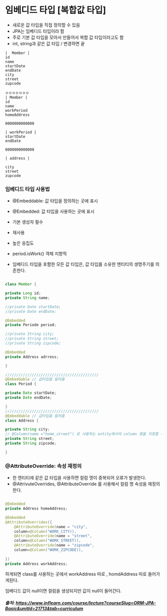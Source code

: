 # 임베디드 타입 [복합값 타입]

- 새로운 값 타입을 직접 정의할 수 있음
- JPA는 임베디드 타입이라 함
- 주로 기본 값 타입을 모아서 만들어서 복합 값 타입이라고도 함
- int, string과 같은 값 타입 / 변경하면 끝

```
|  Member |
id
name
startDate
endDate
city
street
zupcode

ㅇㅇㅇㅇㅇㅇㅇ
| Member |
id
name
workPeriod
homeAddress

0000000000000

| workPeriod |
startDate
endDate

0000000000000

| address | 

city
street
zupcode
```
### 임베디드 타입 사용법
- @Embeddable: 값 타입을 정의하는 곳에 표시
- @Embedded: 값 타입을 사용하는 곳에 표시
- 기본 생성자 필수


- 재사용
- 높은 응집도
- period.isWork() 객체 지향적 
- 임베디드 타입을 포함한 모든 값 타입은, 값 타입를 소유한 엔티티의 생명주기를 의존한다.     

```java

class Member {

private Long id;
private String name;

//private Date startDate;
//private Date endDate;

@Embedded 
private Periode period;

//private String city;
//private String street;
//private String zipcode;

@Embedded 
private Address adrress;

}

//////////////////////////////////////////
@Embeddable // 값타입을 알려줌
class Period {

private Date startDate;
private Date endDate;

}
//////////////////////////////////////////
@Embeddable // 값타입을 알려줌
class Address {

private String city;
// @Column(name ="home_street") 로 사용하는 entity에서의 column 명을 지정할 수 있다.
private String street;
private String zipcode;

}
```

### @AttributeOverride: 속성 재정의
- 한 엔티티에 같은 값 타입을 사용하면 컬럼 명이 중복되어 오류가 발생한다.
- @AttrivuteOverrides, @AttributeOverride 를 사용해서 컬럼 명 속성을 재정의한다.

```java

@Embedded
private Address homeAddress;

@Embedded
@AttributeOverrides({
    @AttributeOverride(name = "city",
    column=@Column("WORK_CITY)),
    @AttributeOverride(name = "street",
    column=@Column("WORK_STREET)),
    @AttributeOverride(name = "zipcode",
    column=@Column("WORK_ZIPCODE)),
    
})
private Address workAddress;
```

하게되면 class를 사용하는 곳에서 workAddress 따로 , homdAddress 따로 들어가게된다. 

임베디드 값이 null이면 컬럼을 생성되지만 값이 null이 들어간다.


##### 출처: https://www.inflearn.com/course/lecture?courseSlug=ORM-JPA-Basic&unitId=21713&tab=curriculum
